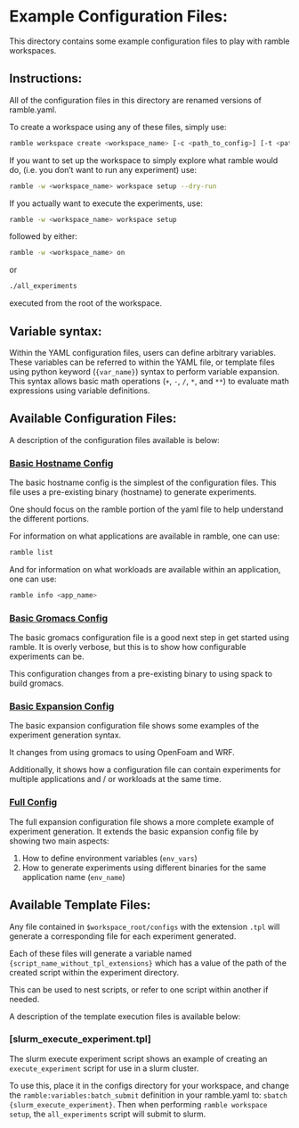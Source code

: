 # Example Configuration Files:

This directory contains some example configuration files to play with ramble workspaces.

## Instructions:

All of the configuration files in this directory are renamed versions of ramble.yaml.

To create a workspace using any of these files, simply use:

```bash
ramble workspace create <workspace_name> [-c <path_to_config>] [-t <path_to_template_execute>] [-d <path_to_new_workspace_root>]
```

If you want to set up the workspace to simply explore what ramble would do,
(i.e. you don’t want to run any experiment) use:

```bash
ramble -w <workspace_name> workspace setup --dry-run
```

If you actually want to execute the experiments, use:

```bash
ramble -w <workspace_name> workspace setup
```

followed by either:
```bash
ramble -w <workspace_name> on
```
or
```bash
./all_experiments
```
executed from the root of the workspace.

## Variable syntax:

Within the YAML configuration files, users can define arbitrary variables.
These variables can be referred to within the YAML file, or template files
using python keyword (`{var_name}`) syntax to perform variable expansion. This
syntax allows basic math operations (`+`, `-`, `/`, `*`, and `**`) to evaluate
math expressions using variable definitions.

## Available Configuration Files:

A description of the configuration files available is below:

### [Basic Hostname Config](./basic_hostname_config.yaml)
The basic hostname config is the simplest of the configuration files. This file
uses a pre-existing binary (hostname) to generate experiments.

One should focus on the ramble portion of the yaml file to help understand the
different portions.

For information on what applications are available in ramble, one can use:
```bash
ramble list
```

And for information on what workloads are available within an application, one can use:
```bash
ramble info <app_name>
```

### [Basic Gromacs Config](basic_gromacs_config.yaml)
The basic gromacs configuration file is a good next step in get started using
ramble. It is overly verbose, but this is to show how configurable experiments
can be.

This configuration changes from a pre-existing binary to using spack to build gromacs.

### [Basic Expansion Config](basic_expansion_config.yaml)
The basic expansion configuration file shows some examples of the experiment generation syntax.

It changes from using gromacs to using OpenFoam and WRF.

Additionally, it shows how a configuration file can contain experiments for
multiple applications and / or workloads at the same time.

### [Full Config](full_expansion_config.yaml)

The full expansion configuration file shows a more complete example of
experiment generation. It extends the basic expansion config file by showing two main aspects:

1) How to define environment variables (`env_vars`)
2) How to generate experiments using different binaries for the same application name (`env_name`)

## Available Template Files:

Any file contained in `$workspace_root/configs` with the extension `.tpl` will
generate a corresponding file for each experiment generated.

Each of these files will generate a variable named
`{script_name_without_tpl_extensions}` which has a value of the path of the
created script within the experiment directory.

This can be used to nest scripts, or refer to one script within another if needed.

A description of the template execution files is available below:

### [slurm_execute_experiment.tpl]

The slurm execute experiment script shows an example of creating an
`execute_experiment` script for use in a slurm cluster.

To use this, place it in the configs directory for your workspace, and change
the `ramble:variables:batch_submit` definition in your ramble.yaml to:
`sbatch {slurm_execute_experiment}`. Then when performing `ramble workspace
setup`, the `all_experiments` script will submit to slurm.

